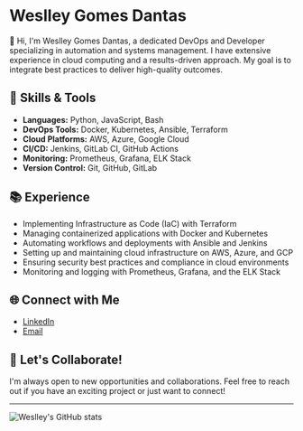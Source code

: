 # Weslley Gomes Dantas

👋 Hi, I'm Weslley Gomes Dantas, a dedicated DevOps and Developer specializing in automation and systems management. I have extensive experience in cloud computing and a results-driven approach. My goal is to integrate best practices to deliver high-quality outcomes.

## 🔧 Skills & Tools
- **Languages:** Python, JavaScript, Bash
- **DevOps Tools:** Docker, Kubernetes, Ansible, Terraform
- **Cloud Platforms:** AWS, Azure, Google Cloud
- **CI/CD:** Jenkins, GitLab CI, GitHub Actions
- **Monitoring:** Prometheus, Grafana, ELK Stack
- **Version Control:** Git, GitHub, GitLab

## 📚 Experience
- Implementing Infrastructure as Code (IaC) with Terraform
- Managing containerized applications with Docker and Kubernetes
- Automating workflows and deployments with Ansible and Jenkins
- Setting up and maintaining cloud infrastructure on AWS, Azure, and GCP
- Ensuring security best practices and compliance in cloud environments
- Monitoring and logging with Prometheus, Grafana, and the ELK Stack

## 🌐 Connect with Me
- [LinkedIn](https://www.linkedin.com/in/wslgs)
- [Email](mailto:weslley_45@hotmail.com)

## 🚀 Let's Collaborate!
I'm always open to new opportunities and collaborations. Feel free to reach out if you have an exciting project or just want to connect!

---

![Weslley's GitHub stats](https://github-readme-stats.vercel.app/api?username=wslgs&show_icons=true&theme=radical)
